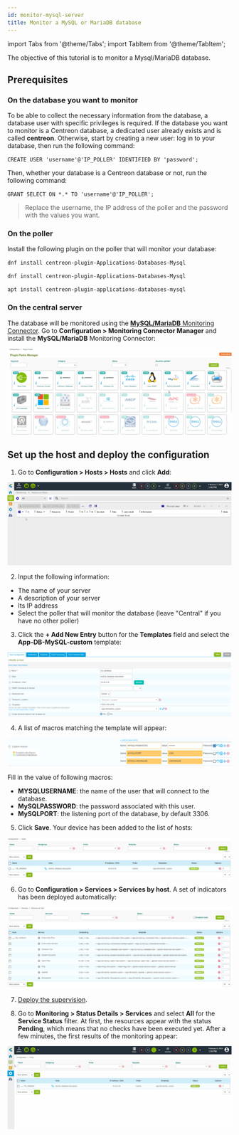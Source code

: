 ```yaml
---
id: monitor-mysql-server
title: Monitor a MySQL or MariaDB database
---
```


import Tabs from '@theme/Tabs';
import TabItem from '@theme/TabItem';

The objective of this tutorial is to monitor a Mysql/MariaDB database.

## Prerequisites

### On the database you want to monitor

To be able to collect the necessary information from the database, a database user with specific privileges is required. If the database you want to monitor is a Centreon database, a dedicated user already exists and is called **centreon**. Otherwise, start by creating a new user: log in to your database, then run the following command:

```shell
CREATE USER 'username'@'IP_POLLER' IDENTIFIED BY 'password';
```

Then, whether your database is a Centreon database or not, run the following command:

```shell
GRANT SELECT ON *.* TO 'username'@'IP_POLLER';
```

> Replace the username, the IP address of the poller and the password with the values you want.

### On the poller

Install the following plugin on the poller that will monitor your database:

<Tabs groupId="sync">
<TabItem value="Alma / RHEL / Oracle Linux 8" label="Alma / RHEL / Oracle Linux 8">

``` shell
dnf install centreon-plugin-Applications-Databases-Mysql
```

</TabItem>
<TabItem value="Alma / RHEL / Oracle Linux 9" label="Alma / RHEL / Oracle Linux 9">

``` shell
dnf install centreon-plugin-Applications-Databases-Mysql
```

</TabItem>
<TabItem value="Debian 11 & 12" label="Debian 11 & 12">

```shell
apt install centreon-plugin-applications-databases-mysql
```

</TabItem>

</Tabs>

### On the central server

The database will be monitored using the [**MySQL/MariaDB** Monitoring Connector](/monitoring-connectors/integrations/plugin-packs/procedures/applications-databases-mysql).
Go to **Configuration > Monitoring Connector Manager** and install the **MySQL/MariaDB** Monitoring Connector:

![image](../assets/getting-started/quick_start_mysql_0.gif)

## Set up the host and deploy the configuration

1. Go to **Configuration > Hosts > Hosts** and click **Add**:

  ![image](../assets/getting-started/quick_start_mysql_1a.gif)

2. Input the following information:

  * The name of your server
  * A description of your server
  * Its IP address
  * Select the poller that will monitor the database (leave "Central" if you have no other poller)

3. Click the **+ Add New Entry** button for the **Templates** field and select the **App-DB-MySQL-custom** template:

  ![image](../assets/getting-started/quick_start_mysql_1a.png)

4. A list of macros matching the template will appear:

  ![image](../assets/getting-started/quick_start_mysql_1b.png)

  Fill in the value of following macros:

  * **MYSQLUSERNAME**: the name of the user that will connect to the database.
  * **MySQLPASSWORD**: the password associated with this user.
  * **MySQLPORT**: the listening port of the database, by default 3306.

5. Click **Save**. Your device has been added to the list of hosts:

  ![image](../assets/getting-started/quick_start_mysql_2.png)

6. Go to **Configuration > Services > Services by host**. A set of indicators has been deployed automatically:

  ![image](../assets/getting-started/quick_start_mysql_3.png)

7. [Deploy the supervision](first-supervision.md#deploying-a-configuration).

8. Go to **Monitoring > Status Details > Services** and select **All**
for the **Service Status** filter. At first, the resources appear with the status **Pending**,
 which means that no checks have been executed yet. After a few minutes, the first results of the monitoring appear:

  ![image](../assets/getting-started/quick_start_mysql_4.gif)